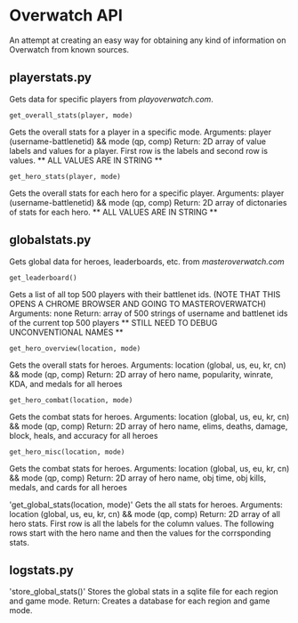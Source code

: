 # Overwatch API

An attempt at creating an easy way for obtaining any kind of information on Overwatch from known sources.

## playerstats.py

Gets data for specific players from *playoverwatch.com*.

`get_overall_stats(player, mode)`

Gets the overall stats for a player in a specific mode.
Arguments: player (username-battlenetid) && mode (qp, comp)
Return: 2D array of value labels and values for a player. First row is the labels and second row is values. ** ALL VALUES ARE IN STRING **

`get_hero_stats(player, mode)`

Gets the overall stats for each hero for a specific player.
Arguments: player (username-battlenetid) && mode (qp, comp)
Return: 2D array of dictonaries of stats for each hero. ** ALL VALUES ARE IN STRING **


## globalstats.py

Gets global data for heroes, leaderboards, etc. from *masteroverwatch.com*

`get_leaderboard()`

Gets a list of all top 500 players with their battlenet ids. (NOTE THAT THIS OPENS A CHROME BROWSER AND GOING TO MASTEROVERWATCH)
Arguments: none
Return: array of 500 strings of username and battlenet ids of the current top 500 players ** STILL NEED TO DEBUG UNCONVENTIONAL NAMES **

`get_hero_overview(location, mode)`

Gets the overall stats for heroes.
Arguments: location (global, us, eu, kr, cn) && mode (qp, comp)
Return: 2D array of hero name, popularity, winrate, KDA, and medals for all heroes

`get_hero_combat(location, mode)`

Gets the combat stats for heroes.
Arguments: location (global, us, eu, kr, cn) && mode (qp, comp)
Return: 2D array of hero name, elims, deaths, damage, block, heals, and accuracy for all heroes

`get_hero_misc(location, mode)`

Gets the combat stats for heroes.
Arguments: location (global, us, eu, kr, cn) && mode (qp, comp)
Return: 2D array of hero name, obj time, obj kills, medals, and cards for all heroes

'get_global_stats(location, mode)'
Gets the all stats for heroes.
Arguments: location (global, us, eu, kr, cn) && mode (qp, comp)
Return: 2D array of all hero stats. First row is all the labels for the column values. The following rows start with the hero name and then the values for the corrsponding stats.


## logstats.py

'store_global_stats()'
Stores the global stats in a sqlite file for each region and game mode.
Return: Creates a database for each region and game mode.
